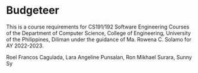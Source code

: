# Budgeteer
This is a course requirements for CS191/192 Software Engineering Courses of the Department of Computer Science, College of Engineering, University of the Philippines, Diliman under the guidance of Ma. Rowena C. Solamo for AY 2022-2023.

Roel Francos Cagulada, 
Lara Angeline Punsalan, 
Ron Mikhael Surara, 
Sunny Sy
